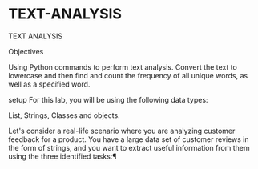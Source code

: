 # TEXT-ANALYSIS
TEXT ANALYSIS

Objectives


Using Python commands to perform text analysis. Convert the text to lowercase and then find and count the frequency of all unique words, as well as a specified word.

setup
For this lab, you will be using the following data types:

List,
Strings,
Classes and objects.


Let's consider a real-life scenario where you are analyzing customer feedback for a product. You have a large data set of customer reviews in the form of strings, and you want to extract useful information from them using the three identified tasks:¶
